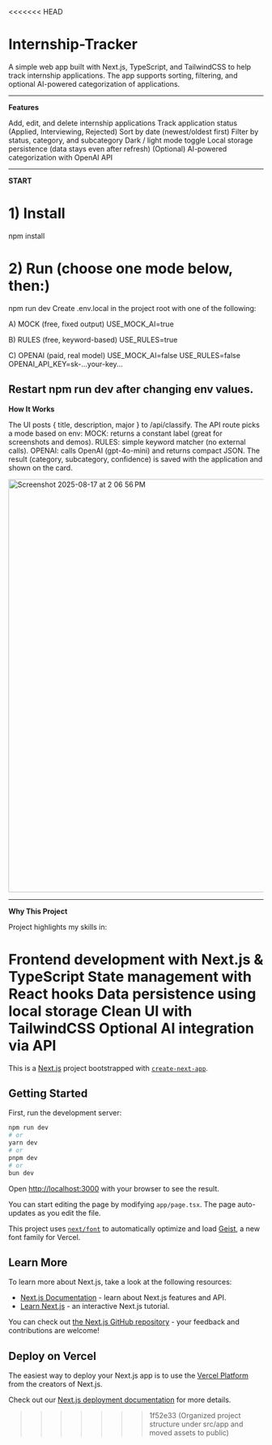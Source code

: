 <<<<<<< HEAD
# Internship-Tracker

A simple web app built with Next.js, TypeScript, and TailwindCSS to help track internship applications.
The app supports sorting, filtering, and optional AI-powered categorization of applications.

---------------------------------------------------------------------------------------------------------------------------------------------
**Features**

Add, edit, and delete internship applications
Track application status (Applied, Interviewing, Rejected)
Sort by date (newest/oldest first)
Filter by status, category, and subcategory
Dark / light mode toggle
Local storage persistence (data stays even after refresh)
(Optional) AI-powered categorization with OpenAI API

---------------------------------------------------------------------------------------------------------------------------------------------

**START**
# 1) Install
npm install

# 2) Run (choose one mode below, then:)
npm run dev
Create .env.local in the project root with one of the following:

A) MOCK (free, fixed output)
USE_MOCK_AI=true

B) RULES (free, keyword-based)
USE_RULES=true

C) OPENAI (paid, real model)
USE_MOCK_AI=false
USE_RULES=false
OPENAI_API_KEY=sk-...your-key...

Restart npm run dev after changing env values.
---------------------------------------------------------------------------------------------------------------------------------------------
**How It Works**

The UI posts { title, description, major } to /api/classify.
The API route picks a mode based on env:
MOCK: returns a constant label (great for screenshots and demos).
RULES: simple keyword matcher (no external calls).
OPENAI: calls OpenAI (gpt-4o-mini) and returns compact JSON.
The result (category, subcategory, confidence) is saved with the application and shown on the card.

<img width="1440" height="816" alt="Screenshot 2025-08-17 at 2 06 56 PM" src="https://github.com/user-attachments/assets/5e957127-d8cd-48bf-98f4-3bd514e6a13a" />

---------------------------------------------------------------------------------------------------------------------------------------------
**Why This Project**

Project highlights my skills in:

Frontend development with Next.js & TypeScript
State management with React hooks
Data persistence using local storage
Clean UI with TailwindCSS
Optional AI integration via API
=======
This is a [Next.js](https://nextjs.org) project bootstrapped with [`create-next-app`](https://nextjs.org/docs/app/api-reference/cli/create-next-app).

## Getting Started

First, run the development server:

```bash
npm run dev
# or
yarn dev
# or
pnpm dev
# or
bun dev
```

Open [http://localhost:3000](http://localhost:3000) with your browser to see the result.

You can start editing the page by modifying `app/page.tsx`. The page auto-updates as you edit the file.

This project uses [`next/font`](https://nextjs.org/docs/app/building-your-application/optimizing/fonts) to automatically optimize and load [Geist](https://vercel.com/font), a new font family for Vercel.

## Learn More

To learn more about Next.js, take a look at the following resources:

- [Next.js Documentation](https://nextjs.org/docs) - learn about Next.js features and API.
- [Learn Next.js](https://nextjs.org/learn) - an interactive Next.js tutorial.

You can check out [the Next.js GitHub repository](https://github.com/vercel/next.js) - your feedback and contributions are welcome!

## Deploy on Vercel

The easiest way to deploy your Next.js app is to use the [Vercel Platform](https://vercel.com/new?utm_medium=default-template&filter=next.js&utm_source=create-next-app&utm_campaign=create-next-app-readme) from the creators of Next.js.

Check out our [Next.js deployment documentation](https://nextjs.org/docs/app/building-your-application/deploying) for more details.
>>>>>>> 1f52e33 (Organized project structure under src/app and moved assets to public)

